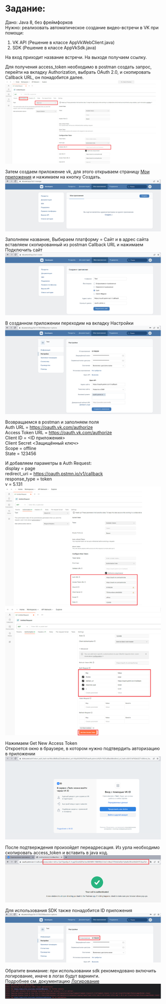 # Задание:
Дано: Java 8, без фреймфорков  
Нужно: реализовать автоматическое создание видео-встречи в VK при помощи:
1. VK API (Решение в классе AppVkWebClient.java)
2. SDK (Решение в классе AppVkSdk.java)

На вход приходит название встречи. На выходе получаем ссылку.

Для получения access_token необходимо в postman создать запрос, перейти на вкладку Authorization, выбрать OAuth 2.0, и скопировать Callback URL, он понадобится далее.
![img_2.png](img_2.png)

Затем создаем приложение vk, для этого открываем страницу [Мои приложения](https://vk.com/away.php?to=https%3A%2F%2Fvk.com%2Fapps%3Fact%3Dmanage) и нажимаем на кнопку Создать.
![img.png](img.png)

Заполняем название, Выбираем платформу = Сайт и в адрес сайта вставляем скопированный из postman Callback URL и нажимаем Подключить сайт
![img_1.png](img_1.png)

В созданном приложении переходим на вкладку Настройки
![img_3.png](img_3.png)

Возвращаемся в postman и заполняем поля  
Auth URL = https://oauth.vk.com/authorize  
Access Token URL = https://oauth.vk.com/authorize  
Client ID = <ID приложения>  
Client Secret <Защищённый ключ>  
Scope = offline  
State = 123456  

И добавляем параметры в Auth Request:  
display = page  
redirect_uri = https://oauth.pstmn.io/v1/callback   
response_type = token  
v = 5.131
![img_5.png](img_5.png)
![img_6.png](img_6.png)


Нажимаем Get New Access Token  
Откроется окно в браузере, в котором нужно подтвердить авторизацию в приложении
![img_7.png](img_7.png)

После подтверждения произойдет переадресация. Из урла необходимо скопировать access_token и вставить в java код.
![img_8.png](img_8.png)

Для использования SDK также понадобится ID приложения
![img_10.png](img_10.png)

Обратите внимание: при использовании sdk рекомендовано включить логирование, иначе в логах будут варнинги.  
Подробнее см. документацию [Логирование](https://dev.vk.com/ru/sdk/java#%D0%9B%D0%BE%D0%B3%D0%B8%D1%80%D0%BE%D0%B2%D0%B0%D0%BD%D0%B8%D0%B5)
![img_9.png](img_9.png)
